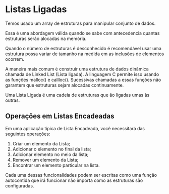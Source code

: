 # Listas Ligadas #
>
Temos usado um array de estruturas para manipular conjunto de dados.
>
Essa é uma abordagem válida quando se sabe com antecedencia
quantas estruturas serão alocadas na memória. 
> 
> 
Quando o número de estruturas é desconhecido é recomendável usar 
uma estrutura possa variar de tamanho na medida em as inclusões
de elementos ocorrem.
> 
>
A maneira mais comum é construir uma estrutura de dados dinâmica 
chamada de Linked List (Lista ligada). A linguagem C permite isso usando
as funções malloc() e callloc(). Sucessivas chamadas a essas funções
não garantem que estruturas sejam alocadas continuamente. 
> 
> 
Uma Lista Ligada é uma cadeia de estruturas que ão ligadas umas às
outras.
> 
## Operações em Listas Encadeadas ##
>
Em uma aplicação típica de Lista Encadeada, você necessitará das seguintes
operações:
>
1. Criar um elemento da Lista;
2. Adicionar o elemento no final da lista;
3. Adicionar elemento no meio da lista;
4. Remover um elemento da Lista;
5. Encontrar um elemento particular na lista.
> 
> 
Cada uma dessas funcionalidades podem ser escritas como uma função
autocontida que irá funcionar não importa como as estruturas são 
configuradas.
> 
